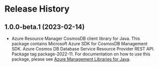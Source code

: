 # Release History

## 1.0.0-beta.1 (2023-02-14)

- Azure Resource Manager CosmosDB client library for Java. This package contains Microsoft Azure SDK for CosmosDB Management SDK. Azure Cosmos DB Database Service Resource Provider REST API. Package tag package-2022-11. For documentation on how to use this package, please see [Azure Management Libraries for Java](https://aka.ms/azsdk/java/mgmt).
